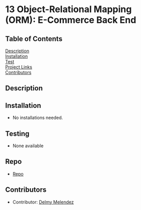 # 13 Object-Relational Mapping (ORM): E-Commerce Back End

## Table of Contents
[Description](#description)  
[Installation](#Installation)  
[Test](#Testing)  
[Project Links](#Repo)  
[Contributors](#Contributors)  

## Description

## Installation
* No installations needed.

## Testing
* None available

## Repo
* [Repo](hhttps://github.com/delmymm/Del.Mel-Homework-13)

## Contributors
* Contributor: [Delmy Melendez](https://github.com/delmymm)